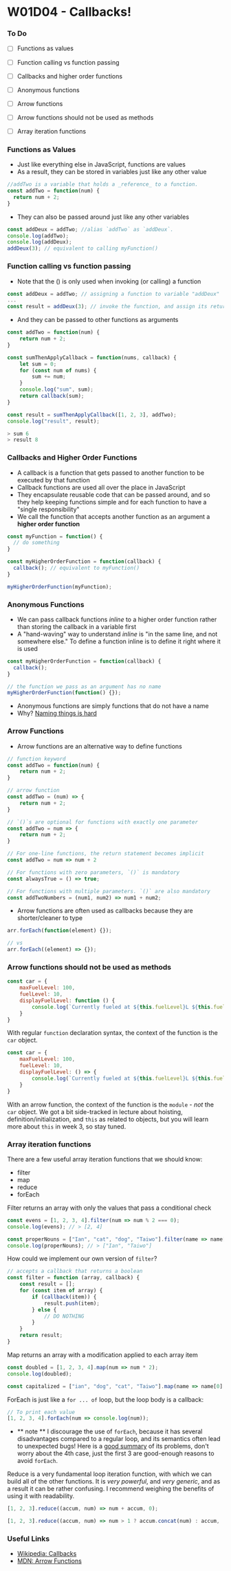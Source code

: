 # W01D04 - Callbacks!

### To Do
- [ ] Functions as values
- [ ] Function calling vs function passing
- [ ] Callbacks and higher order functions
- [ ] Anonymous functions
- [ ] Arrow functions
- [ ] Arrow functions should not be used as methods
- [ ] Array iteration functions


### Functions as Values
- Just like everything else in JavaScript, functions are values
- As a result, they can be stored in variables just like any other value

```js
//addTwo is a variable that holds a _reference_ to a function.
const addTwo = function(num) {
  return num + 2;
}
```

- They can also be passed around just like any other variables

```js
const addDeux = addTwo; //alias `addTwo` as `addDeux`.
console.log(addTwo);
console.log(addDeux);
addDeux(3); // equivalent to calling myFunction()
```

### Function calling vs function passing
- Note that the () is only used when invoking (or calling) a function

```js
const addDeux = addTwo; // assigning a function to variable "addDeux"
...
const result = addDeux(3); // invoke the function, and assign its return value to variable "result"
```

- And they can be passed to other functions as arguments

```js
const addTwo = function(num) {
    return num + 2;
}

const sumThenApplyCallback = function(nums, callback) {
    let sum = 0;
    for (const num of nums) {
        sum += num;
    }
    console.log("sum", sum);
    return callback(sum);
}

const result = sumThenApplyCallback([1, 2, 3], addTwo);
console.log("result", result);

> sum 6
> result 8
```

### Callbacks and Higher Order Functions
- A callback is a function that gets passed to another function to be executed by that function
- Callback functions are used all over the place in JavaScript
- They encapsulate reusable code that can be passed around, and so they help keeping functions simple and for each function to have a "single responsibility"
- We call the function that accepts another function as an argument a **higher order function**

```js
const myFunction = function() {
  // do something
}

const myHigherOrderFunction = function(callback) {
  callback(); // equivalent to myFunction()
}

myHigherOrderFunction(myFunction);
```


### Anonymous Functions
- We can pass callback functions _inline_ to a higher order function rather than storing the callback in a variable first
- A "hand-waving" way to understand _inline_ is "in the same line, and not somewhere else." To define a function inline is to define it right where it is used

```js
const myHigherOrderFunction = function(callback) {
  callback();
}

// the function we pass as an argument has no name
myHigherOrderFunction(function() {});
```

- Anonymous functions are simply functions that do not have a name
- Why? [Naming things is hard](https://martinfowler.com/bliki/TwoHardThings.html)

### Arrow Functions
- Arrow functions are an alternative way to define functions

```js
// function keyword
const addTwo = function(num) {
    return num + 2;
}

// arrow function
const addTwo = (num) => {
    return num + 2;
}

// `()`s are optional for functions with exactly one parameter
const addTwo = num => {
    return num + 2;
}

// For one-line functions, the return statement becomes implicit
const addTwo = num => num + 2

// For functions with zero parameters, `()` is mandatory
const alwaysTrue = () => true;

// For functions with multiple parameters. `()` are also mandatory
const addTwoNumbers = (num1, num2) => num1 + num2;
```

- Arrow functions are often used as callbacks because they are shorter/cleaner to type

```js
arr.forEach(function(element) {});

// vs
arr.forEach((element) => {});
```

### Arrow functions should not be used as methods
```js
const car = {
    maxFuelLevel: 100,
    fuelLevel: 10,
    displayFuelLevel: function () {
        console.log(`Currently fueled at ${this.fuelLevel}L ${this.fuelLevel / this.maxFuelLevel * 100}% of max`);
    }
}
```

With regular `function` declaration syntax, the context of the function is the `car` object.

```js
const car = {
    maxFuelLevel: 100,
    fuelLevel: 10,
    displayFuelLevel: () => {
        console.log(`Currently fueled at ${this.fuelLevel}L ${this.fuelLevel / this.maxFuelLevel * 100}% of max`);
    }
}
```
With an arrow function, the context of the function is the `module` - _not_ the `car` object. We got a bit side-tracked in lecture about hoisting, definition/initialization, and `this` as related to objects, but you will learn more about `this` in week 3, so stay tuned.

### Array iteration functions
There are a few useful array iteration functions that we should know:
 - filter
 - map
 - reduce
 - forEach

Filter returns an array with only the values that pass a conditional check

```js
const evens = [1, 2, 3, 4].filter(num => num % 2 === 0);
console.log(evens); // > [2, 4]

const properNouns = ["Ian", "cat", "dog", "Taiwo"].filter(name => name[0].toUpperCase() === name[0]);
console.log(properNouns); // > ["Ian", "Taiwo"]
```

How could we implement our own version of `filter`?

```js
// accepts a callback that returns a boolean
const filter = function (array, callback) {
    const result = [];
    for (const item of array) {
        if (callback(item)) {
            result.push(item);
        } else {
            // DO NOTHING
        }
    }
    return result;
}
```


Map returns an array with a modification applied to each array item

```js
const doubled = [1, 2, 3, 4].map(num => num * 2);
console.log(doubled);

const capitalized = ["ian", "dog", "cat", "Taiwo"].map(name => name[0].toUpperCase() + name.slice(1));
```

ForEach is just like a `for ... of` loop, but the loop body is a callback:

```js
// To print each value
[1, 2, 3, 4].forEach(num => console.log(num));
```
 - ** note ** I discourage the use of `forEach`, because it has several disadvantages compared to a regular loop, and its semantics often lead to unexpected bugs! Here is a [good summary](https://www.designcise.com/web/tutorial/when-not-to-use-the-javascript-foreach-loop) of its problems, don't worry about the 4th case, just the first 3 are good-enough reasons to avoid `forEach`.

Reduce is a very fundamental loop iteration function, with which we can build all of the other functions.  It is _very powerful_, and _very generic_, and as a result it can be rather confusing. I recommend weighing the benefits of using it with readability.

 ```js
[1, 2, 3].reduce((accum, num) => num + accum, 0);

[1, 2, 3].reduce((accum, num) => num > 1 ? accum.concat(num) : accum, [])
 ```

### Useful Links
* [Wikipedia: Callbacks](https://en.wikipedia.org/wiki/Callback_(computer_programming))
* [MDN: Arrow Functions](https://developer.mozilla.org/en-US/docs/Web/JavaScript/Reference/Functions/Arrow_functions)
